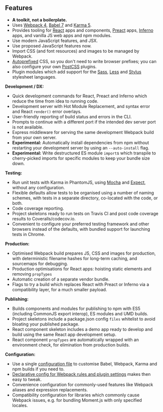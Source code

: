 ## Features

- **A toolkit, not a boilerplate.**
- Uses [Webpack 4](https://webpack.js.org/), [Babel 7](https://babeljs.io/) and [Karma 5](https://karma-runner.github.io/).
- Provides tooling for [React](https://facebook.github.io/react/) apps and components, [Preact](https://preactjs.com/) apps, [Inferno](https://infernojs.org/) apps, and vanilla JS web apps and npm modules.
- Use modern JavaScript features, and JSX.
- Use proposed JavaScript features now.
- Import CSS (and font resources) and images to be managed by Webpack.
- [Autoprefixed](https://github.com/postcss/autoprefixer#autoprefixer-) CSS, so you don't need to write browser prefixes; you can also configure your own [PostCSS](https://postcss.org/) plugins.
- Plugin modules which add support for the [Sass](https://github.com/insin/nwb-sass), [Less](https://github.com/insin/nwb-less) and [Stylus](https://github.com/insin/nwb-stylus) stylesheet languages.

**Development / DX:**

- Quick development commands for React, Preact and Inferno which reduce the time from idea to running code.
- Development server with Hot Module Replacement, and syntax error and React `render()` error overlays.
- User-friendly reporting of build status and errors in the CLI.
- Prompts to continue with a different port if the intended dev server port is not available.
- Express middleware for serving the same development Webpack build from your own server.
- **Experimental:** Automatically install dependencies from npm without restarting your development server by using an `--auto-install` flag.
- **Experimental:** Write destructured ES module `import`s which transpile to cherry-picked imports for specific modules to keep your bundle size down.

**Testing:**

- Run unit tests with Karma in PhantomJS, using [Mocha](https://mochajs.org/) and [Expect](https://github.com/mjackson/expect#expect1x-documentation), without any configuration.
- Flexible defaults allow tests to be organised using a number of naming schemes, with tests in a separate directory, co-located with the code, or both.
- Code coverage reporting.
- Project skeletons ready to run tests on Travis CI and post code coverage results to Coveralls/codecov.io.
- Convenient to configure your preferred testing framework and other browsers instead of the defaults, with bundled support for launching tests in Chrome.

**Production:**

- Optimised Webpack build prepares JS, CSS and images for production, with deterministic filename hashes for long-term caching, and sourcemaps for debugging.
- Production optimisations for React apps: hoisting static elements and removing `propTypes`
- Automatic creation of a separate vendor bundle.
- Flags to try a build which replaces React with Preact or Inferno via a compatibility layer, for a much smaller payload.

**Publishing:**

- Builds components and modules for publishing to npm with ES5 (including CommonJS export interop), ES modules and UMD builds.
- Project skeletons include a package.json config `files` whitelist to avoid bloating your published package.
- React component skeleton includes a demo app ready to develop and build using the same React app development setup.
- React component `propTypes` are automatically wrapped with an environment check, for elimination from production builds.

**Configuration:**

- Use a single [configuration file](https://github.com/insin/nwb/blob/master/docs/Configuration.md#configuration) to customise Babel, Webpack, Karma and npm builds if you need to.
- [Declarative config for Webpack rules and plugin settings](https://github.com/insin/nwb/blob/master/docs/Configuration.md#webpack-configuration) makes then easy to tweak.
- Convenience configuration for commonly-used features like Webpack aliases and expression replacements.
- Compatibility configuration for libraries which commonly cause Webpack issues, e.g. for bundling Moment.js with only specified locales.
